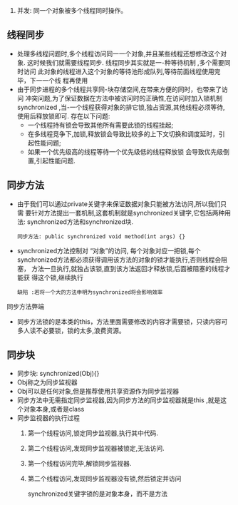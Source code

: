 1. 并发: 同一个对象被多个线程同时操作。
## 线程同步
* 处理多线程问题时,多个线程访问同一一个对象,并且某些线程还想修改这个对象.
这时候我们就需要线程同步. 线程同步其实就是一-种等待机制 ,多个需要同时访问
此对象的线程进入这个对象的等待池形成队列,等待前面线程使用完毕，下一一个线
程再使用
* 由于同步进程的多个线程共享同-块存储空间,在带来方便的同时，也带来了访问
冲突问题,为了保证数据在方法中被访问时的正确性,在访问时加入锁机制
synchronized ,当-一个线程获得对象的排它锁,独占资源,其他线程必须等待,
使用后释放锁即可. 存在以下问题:
  * 一个线程持有锁会导致其他所有需要此锁的线程挂起;
  * 在多线程竞争下,加锁,释放锁会导致比较多的上下文切换和调度延时，引
  起性能问题;
  * 如果一个优先级高的线程等待一个优先级低的线程释放锁 会导致优先级倒
  置,引起性能问题.
## 同步方法
* 由于我们可以通过private关键字来保证数据对象只能被方法访问,所以我们只需
要针对方法提出一套机制,这套机制就是synchronized关键字,它包括两种用法:
synchronized方法和synchronized块.

      同步方法: public synchronized void method(int args) {} 
* synchronized方法控制对 “对象”的访问, 每个对象对应一把锁,每个
synchronized方法都必须获得调用该方法的对象的锁才能执行,否则线程会阻塞，
方法一旦执行,就独占该锁,直到该方法返回才释放锁,后面被阻塞的线程才能获
得这个锁,继续执行

      缺陷 :若将一个大的方法申明为synchronized将会影响效率
同步方法弊端
* 同步方法锁的是本类的this，方法里面需要修改的内容才需要锁，只读内容可多人读不必要锁，锁的太多,浪费资源。
## 同步块
* 同步块: synchronized(Obj){}
* Obj称之为同步监视器
* Obj可以是任何对象,但是推荐使用共享资源作为同步监视器
* 同步方法中无需指定同步监视器,因为同步方法的同步监视器就是this ,就是这个对象本身,或者是class 
* 同步监视器的执行过程
  1. 第一个线程访问,锁定同步监视器,执行其中代码.
  2. 第二个线程访问,发现同步监视器被锁定,无法访问.
  3. 第一个线程访问完毕,解锁同步监视器.
  4. 第二个线程访问,发现同步监视器没有锁,然后锁定并访问
  
  
       synchronized关键字锁的是对象本身，而不是方法

